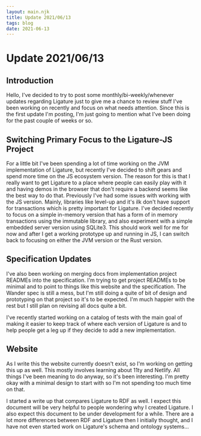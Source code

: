 ```yaml
---
layout: main.njk
title: Update 2021/06/13
tags: blog
date: 2021-06-13
---
```


# Update 2021/06/13

## Introduction

Hello, I've decided to try to post some monthly/bi-weekly/whenever updates regarding Ligature
just to give me a chance to review stuff I've been working on recently and focus on what needs
attention.
Since this is the first update I'm posting, I'm just going to mention what I've been doing for
the past couple of weeks or so.

## Switching Primary Focus to the Ligature-JS Project

For a little bit I've been spending a lot of time working on the JVM implementation of Ligature,
but recently I've decided to shift gears and spend more time on the JS ecosystem version.
The reason for this is that I really want to get Ligature to a place where people can easily play
with it and having demos in the browser that don't require a backend seems like the best way to
do that.
Previously I've had some issues with working with the JS version.
Mainly, libraries like level-up and it's ilk don't have support for transactions which is pretty
important for Ligature.
I've decided recently to focus on a simple in-memory version that has a form of in memory
transactions using the immutable library, and also experiment with a simple embedded server
version using SQLite3.
This should work well for me for now and after I get a working prototype up and running in JS,
I can switch back to focusing on either the JVM version or the Rust version.

## Specification Updates

I've also been working on merging docs from implementation project READMEs into the specification.
I'm trying to get project READMEs to be minimal and to point to things like this website and
the specification.
The Wander spec is still a mess, but I'm still doing a quite of bit of design and prototyping
on that project so it's to be expected.
I'm much happier with the rest but I still plan on revising all docs quite a bit.

I've recently started working on a catalog of tests with the main goal of making it easier to
keep track of where each version of Ligature is and to help people get a leg up if they
decide to add a new implementation.

## Website

As I write this the website currently doesn't exist,
so I'm working on getting this up as well.
This mostly involves learning about 11ty and Netlify.
All things I've been meaning to do anyway, so it's been interesting.
I'm pretty okay with a minimal design to start with so I'm not spending too much time on that.

I started a write up that compares Ligature to RDF as well.
I expect this document will be very helpful to people wondering why I created Ligature.
I also expect this document to be under development for a while.
There are a lot more differences between RDF and Ligature then I initially thought,
and I have not even started work on Ligature's schema and ontology systems...
